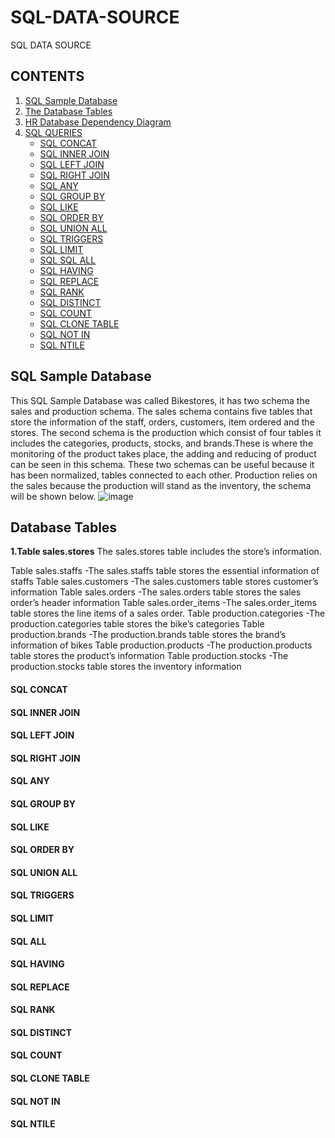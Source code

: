 # SQL-DATA-SOURCE
SQL DATA SOURCE
## CONTENTS
1. [SQL Sample Database](https://github.com/avacabillan/SQL-DATA-SOURCE#sql-sample-database)
2. [The Database Tables](https://github.com/avacabillan/SQL-DATA-SOURCE#sql-sample-database)
3. [HR Database Dependency Diagram](https://github.com/avacabillan/SQL-DATA-SOURCE#bikestores-dependency-diagram)
4.  [SQL QUERIES](https://github.com/avacabillan/SQL-DATA-SOURCE/blob/main/README.md#4--sql-queries)
    * [SQL CONCAT](https://github.com/avacabillan/SQL-DATA-SOURCE/blob/main/README.md#sql-concat)
    * [SQL INNER JOIN](https://github.com/avacabillan/SQL-DATA-SOURCE/blob/main/README.md#sql-inner-join)
    * [SQL LEFT JOIN](https://github.com/avacabillan/SQL-DATA-SOURCE/blob/main/README.md#sql-left-join)
    * [SQL RIGHT JOIN](https://github.com/avacabillan/SQL-DATA-SOURCE/blob/main/README.md#sql-right-join)
    * [SQL ANY](https://github.com/avacabillan/SQL-DATA-SOURCE/blob/main/README.md#sql-any)
    * [SQL GROUP BY](https://github.com/avacabillan/SQL-DATA-SOURCE/blob/main/README.md#sql-group-by)
    * [SQL LIKE](https://github.com/avacabillan/SQL-DATA-SOURCE/blob/main/README.md#sql-like)
    * [SQL ORDER BY](https://github.com/avacabillan/SQL-DATA-SOURCE/blob/main/README.md#sql-order-by)
    * [SQL UNION ALL](https://github.com/avacabillan/SQL-DATA-SOURCE/blob/main/README.md#sql-union-all)
    * [SQL TRIGGERS](https://github.com/avacabillan/SQL-DATA-SOURCE/blob/main/README.md#sql-triggers)
    * [SQL LIMIT](https://github.com/avacabillan/SQL-DATA-SOURCE/blob/main/README.md#sql-limit)
    * [SQL SQL ALL](https://github.com/avacabillan/SQL-DATA-SOURCE/blob/main/README.md#sql-all)
    * [SQL HAVING](https://github.com/avacabillan/SQL-DATA-SOURCE/blob/main/README.md#sql-having)
    * [SQL REPLACE](https://github.com/avacabillan/SQL-DATA-SOURCE/blob/main/README.md#sql-replace)
    * [SQL RANK](https://github.com/avacabillan/SQL-DATA-SOURCE/blob/main/README.md#sql-rank)
    * [SQL DISTINCT](https://github.com/avacabillan/SQL-DATA-SOURCE/blob/main/README.md#sql-distinct)
    * [SQL COUNT](https://github.com/avacabillan/SQL-DATA-SOURCE/blob/main/README.md#sql-count)
    * [SQL CLONE TABLE](https://github.com/avacabillan/SQL-DATA-SOURCE/blob/main/README.md#sql-clone-table)
    * [SQL NOT IN](https://github.com/avacabillan/SQL-DATA-SOURCE/blob/main/README.md#sql-not-in)
    * [SQL NTILE](https://github.com/avacabillan/SQL-DATA-SOURCE/blob/main/README.md#sql-ntile)

## SQL Sample Database
This SQL Sample Database was called Bikestores, it has  two schema the sales and production schema. The sales schema contains five tables that store the information of the staff, orders, customers, item ordered and the stores. The second schema is the production which consist of four tables it includes the categories, products, stocks, and brands.These is where the monitoring of the product takes place, the adding and reducing of product can be seen in this schema. These two schemas can be useful because it has been normalized, tables connected to each other. Production relies on the sales because the production will stand as the inventory, the schema will be shown below.
![image](https://user-images.githubusercontent.com/73097784/103212251-48547e00-4945-11eb-9df6-3729158479bd.png)
## Database Tables
<b>1.Table sales.stores</b>
The  sales.stores table includes the store’s information. </p>
Table sales.staffs
-The  sales.staffs table stores the essential information of staffs 
Table sales.customers
-The  sales.customers table stores customer’s information 
Table sales.orders
-The sales.orders table stores the sales order’s header information 
Table sales.order_items
-The sales.order_items table stores the line items of a sales order. 
Table production.categories
-The production.categories table stores the bike’s categories 
Table production.brands
-The  production.brands table stores the brand’s information of bikes
Table production.products
-The production.products table stores the product’s information 
Table production.stocks
-The production.stocks table stores the inventory information 

    
#### SQL CONCAT
#### SQL INNER JOIN
#### SQL LEFT JOIN
#### SQL RIGHT JOIN
#### SQL ANY
#### SQL GROUP BY
#### SQL LIKE
#### SQL ORDER BY
#### SQL UNION ALL
#### SQL TRIGGERS
#### SQL LIMIT
#### SQL ALL
#### SQL HAVING
#### SQL REPLACE
#### SQL RANK
#### SQL DISTINCT
#### SQL COUNT
#### SQL CLONE TABLE
#### SQL NOT IN
#### SQL NTILE


